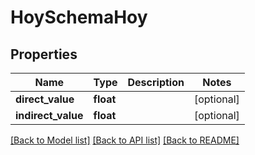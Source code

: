 # HoySchemaHoy

## Properties
Name | Type | Description | Notes
------------ | ------------- | ------------- | -------------
**direct_value** | **float** |  | [optional] 
**indirect_value** | **float** |  | [optional] 

[[Back to Model list]](../README.md#documentation-for-models) [[Back to API list]](../README.md#documentation-for-api-endpoints) [[Back to README]](../README.md)


